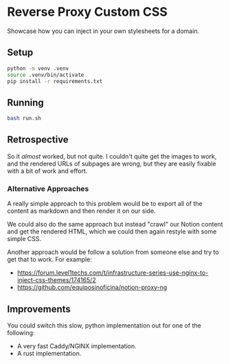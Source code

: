 # Reverse Proxy Custom CSS

Showcase how you can inject in your own stylesheets for a domain.

## Setup

```bash
python -m venv .venv
source .venv/bin/activate
pip install -r requirements.txt
```

## Running

```bash
bash run.sh
```

## Retrospective

So it _almost_ worked, but not quite. I couldn't quite get the images to work,
and the rendered URLs of subpages are wrong, but they are easily fixable with
a bit of work and effort.

### Alternative Approaches

A really simple approach to this problem would be to export all of the content
as markdown and then render it on our side.

We could also do the same approach but instead "crawl" our Notion content and get
the rendered HTML, which we could then again restyle with some simple CSS.

Another approach would be follow a solution from someone else and try to get
that to work. For example:

- https://forum.level1techs.com/t/infrastructure-series-use-nginx-to-inject-css-themes/174165/2
- https://github.com/equiposinoficina/notion-proxy-ng

## Improvements

You could switch this slow, python implementation out for one of the following:

- A very fast Caddy/NGINX implementation.
- A rust implementation.

